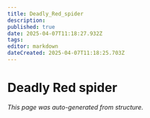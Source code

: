 ```yaml
---
title: Deadly_Red_spider
description: 
published: true
date: 2025-04-07T11:18:27.932Z
tags: 
editor: markdown
dateCreated: 2025-04-07T11:18:25.703Z
---
```


# Deadly Red spider

*This page was auto-generated from structure.*